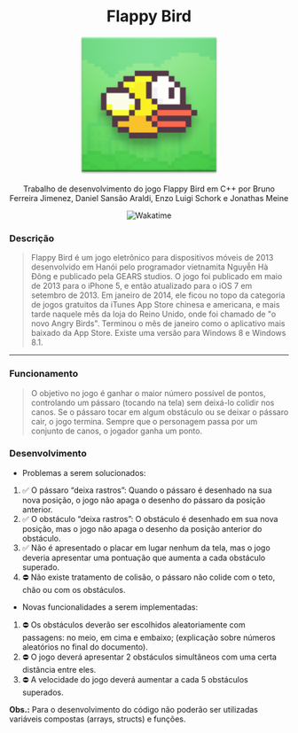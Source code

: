 <div align="center" style="flex-direction: column;">
  <h1>Flappy Bird</h1>
  <img src="./.github/flappy-bird.png" title="Flappy Bird" alt="Flappy Bird" width="250" height="250"/>
  <p>Trabalho de desenvolvimento do jogo Flappy Bird em C++ por Bruno Ferreira Jimenez, Daniel Sansão Araldi, Enzo Luigi Schork e Jonathas Meine</p>
  <img src="https://wakatime.com/badge/user/920a7e43-2969-4212-82ff-1b375685ff58/project/04a13489-e88c-44b4-8894-2fccec8c683a.svg" title="Wakatime" alt="Wakatime"/>
</div>

### Descrição

> Flappy Bird é um jogo eletrônico para dispositivos móveis de 2013 desenvolvido em Hanói pelo programador vietnamita Nguyễn Hà Đông e publicado pela GEARS studios. O jogo foi publicado em maio de 2013 para o iPhone 5, e então atualizado para o iOS 7 em setembro de 2013. Em janeiro de 2014, ele ficou no topo da categoria de jogos gratuitos da iTunes App Store chinesa e americana, e mais tarde naquele mês da loja do Reino Unido, onde foi chamado de "o novo Angry Birds". Terminou o mês de janeiro como o aplicativo mais baixado da App Store. Existe uma versão para Windows 8 e Windows 8.1.

<hr></hr>

### Funcionamento

> O objetivo no jogo é ganhar o maior número possível de pontos, controlando um pássaro (tocando na tela) sem deixá-lo colidir nos canos. Se o pássaro tocar em algum obstáculo ou se deixar o pássaro cair, o jogo termina. Sempre que o personagem passa por um conjunto de canos, o jogador ganha um ponto.

### Desenvolvimento

- Problemas a serem solucionados:

1. ✅ O pássaro “deixa rastros”: Quando o pássaro é desenhado na sua nova posição, o jogo não apaga o desenho do pássaro da posição anterior.
2. ✅ O obstáculo “deixa rastros”: O obstáculo é desenhado em sua nova posição, mas o jogo não apaga o desenho da posição anterior do obstáculo.
3. ✅ Não é apresentado o placar em lugar nenhum da tela, mas o jogo deveria apresentar uma pontuação que aumenta a cada obstáculo superado.
4. ⛔️ Não existe tratamento de colisão, o pássaro não colide com o teto, chão ou com os obstáculos.

- Novas funcionalidades a serem implementadas:

1. ⛔️ Os obstáculos deverão ser escolhidos aleatoriamente com passagens: no meio, em cima e embaixo; (explicação sobre números aleatórios no final do documento).
2. ⛔️ O jogo deverá apresentar 2 obstáculos simultâneos com uma certa distância entre eles.
3. ⛔️ A velocidade do jogo deverá aumentar a cada 5 obstáculos superados.

**Obs.:** Para o desenvolvimento do código não poderão ser utilizadas variáveis compostas (arrays, structs) e funções.
